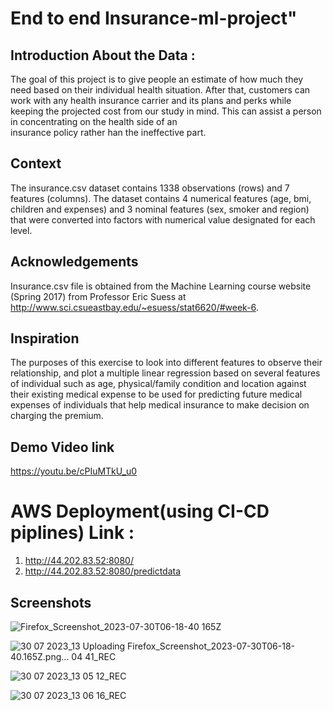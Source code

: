 # End to end Insurance-ml-project" 

 ## Introduction About the Data :
  The goal of this project is to give people an estimate of how much they need based on
  their individual health situation. After that, customers can work with any health 
  insurance carrier and its plans and perks while keeping the projected cost from our 
  study in mind. This can assist a person in concentrating on the health side of an   
  insurance policy rather han the ineffective part.

## Context
The insurance.csv dataset contains 1338 observations (rows) and 7 features (columns). The dataset contains 4 numerical features (age, bmi, children and expenses) and 3 nominal features (sex, smoker and region) that were converted into factors with numerical value designated for each level.

## Acknowledgements
Insurance.csv file is obtained from the Machine Learning course website (Spring 2017) from Professor Eric Suess at http://www.sci.csueastbay.edu/~esuess/stat6620/#week-6.

## Inspiration
The purposes of this exercise to look into different features to observe their relationship, and plot a multiple linear regression based on several features of individual such as age, physical/family condition and location against their existing medical expense to be used for predicting future medical expenses of individuals that help medical insurance to make decision on charging the premium.

## Demo Video link
https://youtu.be/cPIuMTkU_u0

# AWS Deployment(using CI-CD piplines) Link :
1. http://44.202.83.52:8080/
2. http://44.202.83.52:8080/predictdata

## Screenshots


![Firefox_Screenshot_2023-07-30T06-18-40 165Z](https://github.com/extremeVinay/insurance-ml-project/assets/105208245/72ea0ad3-f6b4-402c-9b12-6671f90561b0)


![30 07 2023_13 ![Uploading Firefox_Screenshot_2023-07-30T06-18-40.165Z.png…]()
04 41_REC](https://github.com/extremeVinay/insurance-ml-project/assets/105208245/0b305da0-37ce-421c-a8d9-7b73416347bf)

![30 07 2023_13 05 12_REC](https://github.com/extremeVinay/insurance-ml-project/assets/105208245/5f601ccc-9412-4680-840c-dc3d6277d5df)

![30 07 2023_13 06 16_REC](https://github.com/extremeVinay/insurance-ml-project/assets/105208245/b2efb238-dad5-4f83-8271-3aa865aa86d9)




